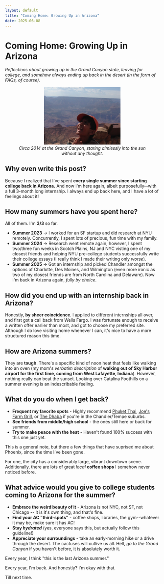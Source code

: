 ```yaml
---
layout: default
title: "Coming Home: Growing Up in Arizona"
date: 2025-06-08
---
```


# Coming Home: Growing Up in Arizona
*Reflections about growing up in the Grand Canyon state, leaving for college, and somehow always ending up back in the desert (in the form of FAQs, of course).*

<figure style="text-align: center;">
  <img src="/assets/images/MeAtGrandCanyon.jpg" alt="MeAtGrandCanyon" style="width:250px !important; height:auto !important;">
  <figcaption><em>Circa 2014 at the Grand Canyon, staring aimlessly into the sun without any thought.</em></figcaption>
</figure>

## Why even write this post? 

Because I realized that I've spent **every single summer since starting college back in Arizona.** And now I'm here again, albeit purposefully--with a full 3-month long internship. I always end up back here, and I have a lot of feelings about it!

## How many summers have you spent here? 

All of them. I'm **3/3** so far. 

- **Summer 2023** -> I worked for an SF startup and did research at NYU remotely. Concurrently, I spent lots of precious, fun time with my family. 
- **Summer 2024** -> Research went remote again; however, I spent two/three fun weeks in Scotch Plains, NJ and NYC visting one of my closest friends and helping NYU pre-college students successfully write their college essays (I really think I made their writing only *worse*).
- **Summer 2025** -> Got an internship and picked Chandler amongst the options of Charlotte, Des Moines, and Wilmington (even more ironic as two of my closest friends are from North Carolina and Delaware). Now I'm back in Arizona again, *fully by choice*.

## How did you end up with an internship back in Arizona? 

Honestly, **by sheer coincidence**. I applied to different internships all over, and first got a call back from Wells Fargo. I was fortunate enough to receive a written offer earlier than most, and got to choose my preferred site. Although I do love visiting home whenever I can, it's nice to have a more structured reason this time. 

## How are Arizona summers? 

They are **tough**. There's a specific kind of noon heat that feels like walking into an oven (my mom's *verbatim description* of **walking out of Sky Harbor airport for the first time, coming from West Lafayette, Indiana**). However, nothing really can beat the sunset. Looking over Catalina Foothills on a summer evening is an indescribable feeling. 

## What do you do when I get back? 

- **Frequent my favorite spots** - Highly recommend [Phuket Thai](https://www.visitchandler.com/listing/phuket-thai/768), [Joe's Farm Grill](https://www.joesfarmgrill.com/), or [The Dhaba](https://the-dhaba.com/) if you're in the Chandler/Tempe suburbs.
- **See friends from middle/high school** - the ones still here or back for summer. 
- **Try to make peace with the heat** - Haven't found 100% success with this one just yet. 

This is a general note, but there a few things that have suprised me about Phoenix, since the time I've been gone. 

For one, the city has a considerably large, vibrant downtown scene. Additionally, there are lots of great *local* **coffee shops** I somehow never noticed before. 

## What advice would you give to college students coming to Arizona for the summer? 

- **Embrace the weird beauty of it** - Arizona is not NYC, not SF, not Chicago -- it is it's own thing, and that's fine.
- **Find your AC "third-spots"** - coffee shops, libraries, the gym--whatever it may be, make sure it has AC!
- **Stay *hydrated*** (yes, everyone says this, but actually follow this guideline!)
- **Appreciate your surroundings** - take an early-morning hike or a drive through the desert. The cactuses will outlive us all. Hell, *go to the Grand Canyon* if you haven't before, it is absolutely worth it.

Every year, I think "this is the last Arizona summer."

Every year, I'm back. And honestly? I'm okay with that.

Till next time. 